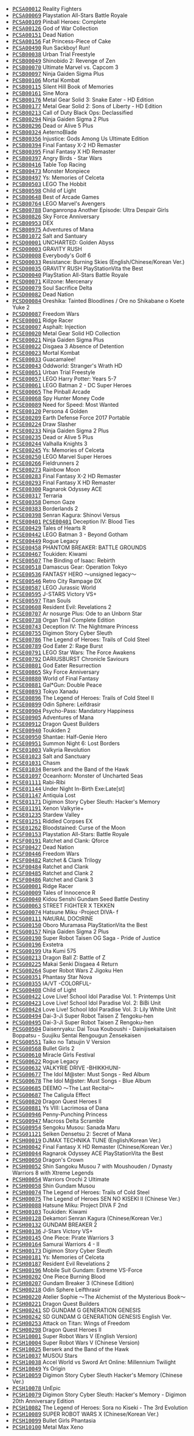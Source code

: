 * <kbd>[PCSA00012](https://github.com/r0ah/vitacheat/blob/master/PCSA00012.psv)</kbd> Reality Fighters
* <kbd>[PCSA00069](https://github.com/r0ah/vitacheat/blob/master/PCSA00069.psv)</kbd> Playstation All-Stars Battle Royale
* <kbd>[PCSA00109](https://github.com/r0ah/vitacheat/blob/master/PCSA00109.psv)</kbd> Pinball Heroes: Complete
* <kbd>[PCSA00126](https://github.com/r0ah/vitacheat/blob/master/PCSA00126.psv)</kbd> God of War Collection
* <kbd>[PCSA00151](https://github.com/r0ah/vitacheat/blob/master/PCSA00151.psv)</kbd> Dead Nation
* <kbd>[PCSA00156](https://github.com/r0ah/vitacheat/blob/master/PCSA00156.psv)</kbd> Fat Princess-Piece of Cake
* <kbd>[PCSA00490](https://github.com/r0ah/vitacheat/blob/master/PCSA00490.psv)</kbd> Run Sackboy! Run!
* <kbd>[PCSB00038](https://github.com/r0ah/vitacheat/blob/master/PCSB00038.psv)</kbd> Urban Trial Freestyle
* <kbd>[PCSB00049](https://github.com/r0ah/vitacheat/blob/master/PCSB00049.psv)</kbd> Shinobido 2: Revenge of Zen
* <kbd>[PCSB00070](https://github.com/r0ah/vitacheat/blob/master/PCSB00070.psv)</kbd> Ultimate Marvel vs. Capcom 3
* <kbd>[PCSB00097](https://github.com/r0ah/vitacheat/blob/master/PCSB00097.psv)</kbd> Ninja Gaiden Sigma Plus
* <kbd>[PCSB00106](https://github.com/r0ah/vitacheat/blob/master/PCSB00106.psv)</kbd> Mortal Kombat
* <kbd>[PCSB00115](https://github.com/r0ah/vitacheat/blob/master/PCSB00115.psv)</kbd> Silent Hill Book of Memories
* <kbd>[PCSB00161](https://github.com/r0ah/vitacheat/blob/master/PCSB00161.psv)</kbd> Sine Mora
* <kbd>[PCSB00176](https://github.com/r0ah/vitacheat/blob/master/PCSB00176.psv)</kbd> Metal Gear Solid 3: Snake Eater - HD Edition
* <kbd>[PCSB00177](https://github.com/r0ah/vitacheat/blob/master/PCSB00177.psv)</kbd> Metal Gear Solid 2: Sons of Liberty - HD Edition
* <kbd>[PCSB00213](https://github.com/r0ah/vitacheat/blob/master/PCSB00213.psv)</kbd> Call of Duty Black Ops: Declassified
* <kbd>[PCSB00294](https://github.com/r0ah/vitacheat/blob/master/PCSB00294.psv)</kbd> Ninja Gaiden Sigma 2 Plus
* <kbd>[PCSB00296](https://github.com/r0ah/vitacheat/blob/master/PCSB00296.psv)</kbd> Dead or Alive 5 Plus
* <kbd>[PCSB00324](https://github.com/r0ah/vitacheat/blob/master/PCSB00324.psv)</kbd> AeternoBlade
* <kbd>[PCSB00356](https://github.com/r0ah/vitacheat/blob/master/PCSB00356.psv)</kbd> Injustice: Gods Among Us Ultimate Edition
* <kbd>[PCSB00394](https://github.com/r0ah/vitacheat/blob/master/PCSB00394.psv)</kbd> Final Fantasy X-2 HD Remaster
* <kbd>[PCSB00395](https://github.com/r0ah/vitacheat/blob/master/PCSB00395.psv)</kbd> Final Fantasy X HD Remaster
* <kbd>[PCSB00397](https://github.com/r0ah/vitacheat/blob/master/PCSB00397.psv)</kbd> Angry Birds - Star Wars
* <kbd>[PCSB00416](https://github.com/r0ah/vitacheat/blob/master/PCSB00416.psv)</kbd> Table Top Racing
* <kbd>[PCSB00473](https://github.com/r0ah/vitacheat/blob/master/PCSB00473.psv)</kbd> Monster Monpiece
* <kbd>[PCSB00497](https://github.com/r0ah/vitacheat/blob/master/PCSB00497.psv)</kbd> Ys: Memories of Celceta
* <kbd>[PCSB00503](https://github.com/r0ah/vitacheat/blob/master/PCSB00503.psv)</kbd> LEGO The Hobbit
* <kbd>[PCSB00598](https://github.com/r0ah/vitacheat/blob/master/PCSB00598.psv)</kbd> Child of Light
* <kbd>[PCSB00648](https://github.com/r0ah/vitacheat/blob/master/PCSB00648.psv)</kbd> Best of Arcade Games
* <kbd>[PCSB00764](https://github.com/r0ah/vitacheat/blob/master/PCSB00764.psv)</kbd> LEGO Marvel's Avengers
* <kbd>[PCSB00788](https://github.com/r0ah/vitacheat/blob/master/PCSB00788.psv)</kbd> Danganronpa Another Episode: Ultra Despair Girls
* <kbd>[PCSB00826](https://github.com/r0ah/vitacheat/blob/master/PCSB00826.psv)</kbd> Sky Force Anniversary
* <kbd>[PCSB00953](https://github.com/r0ah/vitacheat/blob/master/PCSB00953.psv)</kbd> DEX
* <kbd>[PCSB00975](https://github.com/r0ah/vitacheat/blob/master/PCSB00975.psv)</kbd> Adventures of Mana
* <kbd>[PCSB01072](https://github.com/r0ah/vitacheat/blob/master/PCSB01072.psv)</kbd> Salt and Santuary
* <kbd>[PCSD00001](https://github.com/r0ah/vitacheat/blob/master/PCSD00001.psv)</kbd> UNCHARTED: Golden Abyss
* <kbd>[PCSD00003](https://github.com/r0ah/vitacheat/blob/master/PCSD00003.psv)</kbd> GRAVITY RUSH
* <kbd>[PCSD00008](https://github.com/r0ah/vitacheat/blob/master/PCSD00008.psv)</kbd> Everybody's Golf 6
* <kbd>[PCSD00033](https://github.com/r0ah/vitacheat/blob/master/PCSD00033.psv)</kbd> Resistance: Burning Skies (English/Chinese/Korean Ver.)
* <kbd>[PCSD00035](https://github.com/r0ah/vitacheat/blob/master/PCSD00035.psv)</kbd> GRAVITY RUSH PlayStationVita the Best
* <kbd>[PCSD00040](https://github.com/r0ah/vitacheat/blob/master/PCSD00040.psv)</kbd> PlayStation All-Stars Battle Royale
* <kbd>[PCSD00071](https://github.com/r0ah/vitacheat/blob/master/PCSD00071.psv)</kbd> Killzone: Mercenary
* <kbd>[PCSD00079](https://github.com/r0ah/vitacheat/blob/master/PCSD00079.psv)</kbd> Soul Sacrifice Delta
* <kbd>[PCSD00082](https://github.com/r0ah/vitacheat/blob/master/PCSD00082.psv)</kbd> Dead Nation
* <kbd>[PCSD00084](https://github.com/r0ah/vitacheat/blob/master/PCSD00084.psv)</kbd> Oreshika: Tainted Bloodlines / Ore no Shikabane o Koete Yuke 2
* <kbd>[PCSD00087](https://github.com/r0ah/vitacheat/blob/master/PCSD00087.psv)</kbd> Freedom Wars
* <kbd>[PCSE00001](https://github.com/r0ah/vitacheat/blob/master/PCSE00001.psv)</kbd> Ridge Racer
* <kbd>[PCSE00007](https://github.com/r0ah/vitacheat/blob/master/PCSE00007.psv)</kbd> Asphalt: Injection
* <kbd>[PCSE00020](https://github.com/r0ah/vitacheat/blob/master/PCSE00020.psv)</kbd> Metal Gear Solid HD Collection
* <kbd>[PCSE00021](https://github.com/r0ah/vitacheat/blob/master/PCSE00021.psv)</kbd> Ninja Gaiden Sigma Plus
* <kbd>[PCSE00022](https://github.com/r0ah/vitacheat/blob/master/PCSE00022.psv)</kbd> Disgaea 3 Absence of Detention
* <kbd>[PCSE00023](https://github.com/r0ah/vitacheat/blob/master/PCSE00023.psv)</kbd> Mortal Kombat
* <kbd>[PCSE00033](https://github.com/r0ah/vitacheat/blob/master/PCSE00033.psv)</kbd> Guacamalee!
* <kbd>[PCSE00043](https://github.com/r0ah/vitacheat/blob/master/PCSE00043.psv)</kbd> Oddworld: Stranger's Wrath HD
* <kbd>[PCSE00051](https://github.com/r0ah/vitacheat/blob/master/PCSE00051.psv)</kbd> Urban Trial Freestyle
* <kbd>[PCSE00057](https://github.com/r0ah/vitacheat/blob/master/PCSE00057.psv)</kbd> LEGO Harry Potter: Years 5-7
* <kbd>[PCSE00061](https://github.com/r0ah/vitacheat/blob/master/PCSE00061.psv)</kbd> LEGO Batman 2 - DC Super Heroes
* <kbd>[PCSE00065](https://github.com/r0ah/vitacheat/blob/master/PCSE00065.psv)</kbd> The Pinball Arcade
* <kbd>[PCSE00068](https://github.com/r0ah/vitacheat/blob/master/PCSE00068.psv)</kbd> Spy Hunter Money Code
* <kbd>[PCSE00089](https://github.com/r0ah/vitacheat/blob/master/PCSE00089.psv)</kbd> Need for Speed: Most Wanted
* <kbd>[PCSE00120](https://github.com/r0ah/vitacheat/blob/master/PCSE00120.psv)</kbd> Persona 4 Golden
* <kbd>[PCSE00209](https://github.com/r0ah/vitacheat/blob/master/PCSE00209.psv)</kbd> Earth Defense Force 2017 Portable
* <kbd>[PCSE00224](https://github.com/r0ah/vitacheat/blob/master/PCSE00224.psv)</kbd> Draw Slasher
* <kbd>[PCSE00233](https://github.com/r0ah/vitacheat/blob/master/PCSE00233.psv)</kbd> Ninja Gaiden Sigma 2 Plus
* <kbd>[PCSE00235](https://github.com/r0ah/vitacheat/blob/master/PCSE00235.psv)</kbd> Dead or Alive 5 Plus
* <kbd>[PCSE00244](https://github.com/r0ah/vitacheat/blob/master/PCSE00244.psv)</kbd> Valhalla Knights 3
* <kbd>[PCSE00245](https://github.com/r0ah/vitacheat/blob/master/PCSE00245.psv)</kbd> Ys: Memories of Celceta
* <kbd>[PCSE00250](https://github.com/r0ah/vitacheat/blob/master/PCSE00250.psv)</kbd> LEGO Marvel Super Heroes
* <kbd>[PCSE00266](https://github.com/r0ah/vitacheat/blob/master/PCSE00266.psv)</kbd> Fieldrunners 2
* <kbd>[PCSE00273](https://github.com/r0ah/vitacheat/blob/master/PCSE00273.psv)</kbd> Rainbow Moon
* <kbd>[PCSE00283](https://github.com/r0ah/vitacheat/blob/master/PCSE00283.psv)</kbd> Final Fantasy X-2 HD Remaster
* <kbd>[PCSE00293](https://github.com/r0ah/vitacheat/blob/master/PCSE00293.psv)</kbd> Final Fantasy X HD Remaster
* <kbd>[PCSE00300](https://github.com/r0ah/vitacheat/blob/master/PCSE00300.psv)</kbd> Ragnarok Odyssey ACE
* <kbd>[PCSE00317](https://github.com/r0ah/vitacheat/blob/master/PCSE00317.psv)</kbd> Terraria
* <kbd>[PCSE00358](https://github.com/r0ah/vitacheat/blob/master/PCSE00358.psv)</kbd> Demon Gaze
* <kbd>[PCSE00383](https://github.com/r0ah/vitacheat/blob/master/PCSE00383.psv)</kbd> Borderlands 2
* <kbd>[PCSE00398](https://github.com/r0ah/vitacheat/blob/master/PCSE00398.psv)</kbd> Senran Kagura: Shinovi Versus
* <kbd>[PCSE00401](https://github.com/r0ah/vitacheat/blob/master/PCSE00401.psv)</kbd> <kbd>[PCSE00401](https://github.com/r0ah/vitacheat/blob/master/PCSE00401.psv)</kbd> Deception IV: Blood Ties
* <kbd>[PCSE00429](https://github.com/r0ah/vitacheat/blob/master/PCSE00429.psv)</kbd> Tales of Hearts R
* <kbd>[PCSE00442](https://github.com/r0ah/vitacheat/blob/master/PCSE00442.psv)</kbd> LEGO Batman 3 - Beyond Gotham
* <kbd>[PCSE00449](https://github.com/r0ah/vitacheat/blob/master/PCSE00449.psv)</kbd> Rogue Legacy
* <kbd>[PCSE00458](https://github.com/r0ah/vitacheat/blob/master/PCSE00458.psv)</kbd> PHANTOM BREAKER: BATTLE GROUNDS
* <kbd>[PCSE00467](https://github.com/r0ah/vitacheat/blob/master/PCSE00467.psv)</kbd> Toukiden: Kiwami
* <kbd>[PCSE00507](https://github.com/r0ah/vitacheat/blob/master/PCSE00507.psv)</kbd> The Binding of Isaac: Rebirth
* <kbd>[PCSE00518](https://github.com/r0ah/vitacheat/blob/master/PCSE00518.psv)</kbd> Damascus Gear: Operation Tokyo
* <kbd>[PCSE00536](https://github.com/r0ah/vitacheat/blob/master/PCSE00536.psv)</kbd> FANTASY HERO ～unsigned legacy～
* <kbd>[PCSE00546](https://github.com/r0ah/vitacheat/blob/master/PCSE00546.psv)</kbd> Retro City Rampage DX
* <kbd>[PCSE00587](https://github.com/r0ah/vitacheat/blob/master/PCSE00587.psv)</kbd> LEGO Jurassic World
* <kbd>[PCSE00595](https://github.com/r0ah/vitacheat/blob/master/PCSE00595.psv)</kbd> J-STARS Victory VS+
* <kbd>[PCSE00597](https://github.com/r0ah/vitacheat/blob/master/PCSE00597.psv)</kbd> Titan Souls
* <kbd>[PCSE00608](https://github.com/r0ah/vitacheat/blob/master/PCSE00608.psv)</kbd> Resident Evil: Revelations 2
* <kbd>[PCSE00707](https://github.com/r0ah/vitacheat/blob/master/PCSE00707.psv)</kbd> Ar nosurge Plus: Ode to an Unborn Star
* <kbd>[PCSE00738](https://github.com/r0ah/vitacheat/blob/master/PCSE00738.psv)</kbd> Organ Trail Complete Edition
* <kbd>[PCSE00743](https://github.com/r0ah/vitacheat/blob/master/PCSE00743.psv)</kbd> Deception IV: The Nightmare Princess
* <kbd>[PCSE00755](https://github.com/r0ah/vitacheat/blob/master/PCSE00755.psv)</kbd> Digimon Story Cyber Sleuth
* <kbd>[PCSE00786](https://github.com/r0ah/vitacheat/blob/master/PCSE00786.psv)</kbd> The Legend of Heroes: Trails of Cold Steel
* <kbd>[PCSE00789](https://github.com/r0ah/vitacheat/blob/master/PCSE00789.psv)</kbd> God Eater 2: Rage Burst
* <kbd>[PCSE00791](https://github.com/r0ah/vitacheat/blob/master/PCSE00791.psv)</kbd> LEGO Star Wars: The Force Awakens
* <kbd>[PCSE00792](https://github.com/r0ah/vitacheat/blob/master/PCSE00792.psv)</kbd> DARIUSBURST Chronicle Saviours
* <kbd>[PCSE00801](https://github.com/r0ah/vitacheat/blob/master/PCSE00801.psv)</kbd> God Eater Resurrection
* <kbd>[PCSE00865](https://github.com/r0ah/vitacheat/blob/master/PCSE00865.psv)</kbd> Sky Force Anniversary
* <kbd>[PCSE00880](https://github.com/r0ah/vitacheat/blob/master/PCSE00880.psv)</kbd> World of Final Fantasy
* <kbd>[PCSE00881](https://github.com/r0ah/vitacheat/blob/master/PCSE00881.psv)</kbd> Gal*Gun: Double Peace
* <kbd>[PCSE00893](https://github.com/r0ah/vitacheat/blob/master/PCSE00893.psv)</kbd> Tokyo Xanadu
* <kbd>[PCSE00896](https://github.com/r0ah/vitacheat/blob/master/PCSE00896.psv)</kbd> The Legend of Heroes: Trails of Cold Steel II
* <kbd>[PCSE00899](https://github.com/r0ah/vitacheat/blob/master/PCSE00899.psv)</kbd> Odin Sphere: Leifdrasir
* <kbd>[PCSE00904](https://github.com/r0ah/vitacheat/blob/master/PCSE00904.psv)</kbd> Psycho-Pass: Mandatory Happiness
* <kbd>[PCSE00905](https://github.com/r0ah/vitacheat/blob/master/PCSE00905.psv)</kbd> Adventures of Mana
* <kbd>[PCSE00912](https://github.com/r0ah/vitacheat/blob/master/PCSE00912.psv)</kbd> Dragon Quest Builders
* <kbd>[PCSE00940](https://github.com/r0ah/vitacheat/blob/master/PCSE00940.psv)</kbd> Toukiden 2
* <kbd>[PCSE00950](https://github.com/r0ah/vitacheat/blob/master/PCSE00950.psv)</kbd> Shantae: Half-Genie Hero
* <kbd>[PCSE00951](https://github.com/r0ah/vitacheat/blob/master/PCSE00951.psv)</kbd> Summon Night 6: Lost Borders
* <kbd>[PCSE01003](https://github.com/r0ah/vitacheat/blob/master/PCSE01003.psv)</kbd> Valkyria Revolution
* <kbd>[PCSE01023](https://github.com/r0ah/vitacheat/blob/master/PCSE01023.psv)</kbd> Salt and Sanctuary
* <kbd>[PCSE01031](https://github.com/r0ah/vitacheat/blob/master/PCSE01031.psv)</kbd> Chasm
* <kbd>[PCSE01034](https://github.com/r0ah/vitacheat/blob/master/PCSE01034.psv)</kbd> Berserk and the Band of the Hawk
* <kbd>[PCSE01097](https://github.com/r0ah/vitacheat/blob/master/PCSE01097.psv)</kbd> Oceanhorn: Monster of Uncharted Seas
* <kbd>[PCSE01111](https://github.com/r0ah/vitacheat/blob/master/PCSE01111.psv)</kbd> Rabi-Ribi
* <kbd>[PCSE01144](https://github.com/r0ah/vitacheat/blob/master/PCSE01144.psv)</kbd> Under Night In-Birth Exe:Late[st]
* <kbd>[PCSE01147](https://github.com/r0ah/vitacheat/blob/master/PCSE01147.psv)</kbd> Antiquia Lost
* <kbd>[PCSE01171](https://github.com/r0ah/vitacheat/blob/master/PCSE01171.psv)</kbd> Digimon Story Cyber Sleuth: Hacker's Memory
* <kbd>[PCSE01191](https://github.com/r0ah/vitacheat/blob/master/PCSE01191.psv)</kbd> Xenon Valkyrie+
* <kbd>[PCSE01235](https://github.com/r0ah/vitacheat/blob/master/PCSE01235.psv)</kbd> Stardew Valley
* <kbd>[PCSE01251](https://github.com/r0ah/vitacheat/blob/master/PCSE01251.psv)</kbd> Riddled Corpses EX
* <kbd>[PCSE01262](https://github.com/r0ah/vitacheat/blob/master/PCSE01262.psv)</kbd> Bloodstained: Curse of the Moon
* <kbd>[PCSF00153](https://github.com/r0ah/vitacheat/blob/master/PCSF00153.psv)</kbd> Playstation All-Stars: Battle Royale
* <kbd>[PCSF00191](https://github.com/r0ah/vitacheat/blob/master/PCSF00191.psv)</kbd> Ratchet and Clank: Qforce
* <kbd>[PCSF00427](https://github.com/r0ah/vitacheat/blob/master/PCSF00427.psv)</kbd> Dead Nation
* <kbd>[PCSF00446](https://github.com/r0ah/vitacheat/blob/master/PCSF00446.psv)</kbd> Freedom Wars
* <kbd>[PCSF00482](https://github.com/r0ah/vitacheat/blob/master/PCSF00482.psv)</kbd> Ratchet & Clank Trilogy
* <kbd>[PCSF00484](https://github.com/r0ah/vitacheat/blob/master/PCSF00484.psv)</kbd> Ratchet and Clank
* <kbd>[PCSF00485](https://github.com/r0ah/vitacheat/blob/master/PCSF00485.psv)</kbd> Ratchet and Clank 2
* <kbd>[PCSF00486](https://github.com/r0ah/vitacheat/blob/master/PCSF00486.psv)</kbd> Ratchet and Clank 3
* <kbd>[PCSG00001](https://github.com/r0ah/vitacheat/blob/master/PCSG00001.psv)</kbd> Ridge Racer
* <kbd>[PCSG00009](https://github.com/r0ah/vitacheat/blob/master/PCSG00009.psv)</kbd> Tales of Innocence R
* <kbd>[PCSG00040](https://github.com/r0ah/vitacheat/blob/master/PCSG00040.psv)</kbd> Kidou Senshi Gundam Seed Battle Destiny
* <kbd>[PCSG00063](https://github.com/r0ah/vitacheat/blob/master/PCSG00063.psv)</kbd> STREET FIGHTER X TEKKEN
* <kbd>[PCSG00074](https://github.com/r0ah/vitacheat/blob/master/PCSG00074.psv)</kbd> Hatsune Miku -Project DIVA- f
* <kbd>[PCSG00111](https://github.com/r0ah/vitacheat/blob/master/PCSG00111.psv)</kbd> NAtURAL DOCtRINE
* <kbd>[PCSG00150](https://github.com/r0ah/vitacheat/blob/master/PCSG00150.psv)</kbd> Oboro Muramasa PlayStationVita the Best
* <kbd>[PCSG00157](https://github.com/r0ah/vitacheat/blob/master/PCSG00157.psv)</kbd> Ninja Gaiden Sigma 2 Plus
* <kbd>[PCSG00190](https://github.com/r0ah/vitacheat/blob/master/PCSG00190.psv)</kbd> Super Robot Taisen OG Saga - Pride of Justice
* <kbd>[PCSG00196](https://github.com/r0ah/vitacheat/blob/master/PCSG00196.psv)</kbd> Exstetra
* <kbd>[PCSG00199](https://github.com/r0ah/vitacheat/blob/master/PCSG00199.psv)</kbd> Uta Kumi 575
* <kbd>[PCSG00213](https://github.com/r0ah/vitacheat/blob/master/PCSG00213.psv)</kbd> Dragon Ball Z: Battle of Z
* <kbd>[PCSG00225](https://github.com/r0ah/vitacheat/blob/master/PCSG00225.psv)</kbd> Makai Senki Disgaea 4 Return
* <kbd>[PCSG00264](https://github.com/r0ah/vitacheat/blob/master/PCSG00264.psv)</kbd> Super Robot Wars Z Jigoku Hen
* <kbd>[PCSG00351](https://github.com/r0ah/vitacheat/blob/master/PCSG00351.psv)</kbd> Phantasy Star Nova
* <kbd>[PCSG00355](https://github.com/r0ah/vitacheat/blob/master/PCSG00355.psv)</kbd> IA/VT -COLORFUL-
* <kbd>[PCSG00408](https://github.com/r0ah/vitacheat/blob/master/PCSG00408.psv)</kbd> Child of Light
* <kbd>[PCSG00422](https://github.com/r0ah/vitacheat/blob/master/PCSG00422.psv)</kbd> Love Live! School Idol Paradise Vol. 1: Printemps Unit
* <kbd>[PCSG00423](https://github.com/r0ah/vitacheat/blob/master/PCSG00423.psv)</kbd> Love Live! School Idol Paradise Vol. 2: BiBi Unit
* <kbd>[PCSG00424](https://github.com/r0ah/vitacheat/blob/master/PCSG00424.psv)</kbd> Love Live! School Idol Paradise Vol. 3: Lily White Unit
* <kbd>[PCSG00494](https://github.com/r0ah/vitacheat/blob/master/PCSG00494.psv)</kbd> Dai-3-Ji Super Robot Taisen Z Tengoku-hen
* <kbd>[PCSG00495](https://github.com/r0ah/vitacheat/blob/master/PCSG00495.psv)</kbd> Dai-3-Ji Super Robot Taisen Z Rengoku-hen
* <kbd>[PCSG00504](https://github.com/r0ah/vitacheat/blob/master/PCSG00504.psv)</kbd> Daisenryaku: Dai Toua Kouboushi - Dainijisekaitaisen Boppatsu - Suujiku Sentai Rengougun Zensekaisen
* <kbd>[PCSG00551](https://github.com/r0ah/vitacheat/blob/master/PCSG00551.psv)</kbd> Taiko no Tatsujin V Version
* <kbd>[PCSG00568](https://github.com/r0ah/vitacheat/blob/master/PCSG00568.psv)</kbd> Bullet Girls 2
* <kbd>[PCSG00610](https://github.com/r0ah/vitacheat/blob/master/PCSG00610.psv)</kbd> Miracle Girls Festival
* <kbd>[PCSG00622](https://github.com/r0ah/vitacheat/blob/master/PCSG00622.psv)</kbd> Rogue Legacy
* <kbd>[PCSG00632](https://github.com/r0ah/vitacheat/blob/master/PCSG00632.psv)</kbd> VALKYRIE DRIVE -BHIKKHUNI-
* <kbd>[PCSG00677](https://github.com/r0ah/vitacheat/blob/master/PCSG00677.psv)</kbd> The Idol M@ster: Must Songs - Red Album
* <kbd>[PCSG00678](https://github.com/r0ah/vitacheat/blob/master/PCSG00678.psv)</kbd> The Idol M@ster: Must Songs - Blue Album
* <kbd>[PCSG00685](https://github.com/r0ah/vitacheat/blob/master/PCSG00685.psv)</kbd> DEEMO ～The Last Recital～
* <kbd>[PCSG00687](https://github.com/r0ah/vitacheat/blob/master/PCSG00687.psv)</kbd> The Caligula Effect
* <kbd>[PCSG00820](https://github.com/r0ah/vitacheat/blob/master/PCSG00820.psv)</kbd> Dragon Quest Heroes II
* <kbd>[PCSG00881](https://github.com/r0ah/vitacheat/blob/master/PCSG00881.psv)</kbd> Ys VIII: Lacrimosa of Dana
* <kbd>[PCSG00946](https://github.com/r0ah/vitacheat/blob/master/PCSG00946.psv)</kbd> Penny-Punching Princess
* <kbd>[PCSG00947](https://github.com/r0ah/vitacheat/blob/master/PCSG00947.psv)</kbd> Macross Delta Scramble
* <kbd>[PCSG00954](https://github.com/r0ah/vitacheat/blob/master/PCSG00954.psv)</kbd> Sengoku Musou: Sanada Maru
* <kbd>[PCSG01121](https://github.com/r0ah/vitacheat/blob/master/PCSG01121.psv)</kbd> Seiken Densetsu 2: Secret of Mana
* <kbd>[PCSH00019](https://github.com/r0ah/vitacheat/blob/master/PCSH00019.psv)</kbd> DJMAX TECHNIKA TUNE (English/Korean Ver.)
* <kbd>[PCSH00042](https://github.com/r0ah/vitacheat/blob/master/PCSH00042.psv)</kbd> Final Fantasy X HD Remaster (Chinese/Korean Ver.)
* <kbd>[PCSH00044](https://github.com/r0ah/vitacheat/blob/master/PCSH00044.psv)</kbd> Ragnarok Odyssey ACE PlayStationVita the Best
* <kbd>[PCSH00050](https://github.com/r0ah/vitacheat/blob/master/PCSH00050.psv)</kbd> Dragon's Crown
* <kbd>[PCSH00052](https://github.com/r0ah/vitacheat/blob/master/PCSH00052.psv)</kbd> Shin Sangoku Musou 7 with Moushouden / Dynasty Warriors 8 with Xtreme Legends
* <kbd>[PCSH00054](https://github.com/r0ah/vitacheat/blob/master/PCSH00054.psv)</kbd> Warriors Orochi 2 Ultimate
* <kbd>[PCSH00058](https://github.com/r0ah/vitacheat/blob/master/PCSH00058.psv)</kbd> Shin Gundam Musou
* <kbd>[PCSH00074](https://github.com/r0ah/vitacheat/blob/master/PCSH00074.psv)</kbd> The Legend of Heroes: Trails of Cold Steel
* <kbd>[PCSH00075](https://github.com/r0ah/vitacheat/blob/master/PCSH00075.psv)</kbd> The Legend of Heroes SEN NO KISEKI II (Chinese Ver.)
* <kbd>[PCSH00088](https://github.com/r0ah/vitacheat/blob/master/PCSH00088.psv)</kbd> Hatsune Miku: Project DIVA F 2nd
* <kbd>[PCSH00103](https://github.com/r0ah/vitacheat/blob/master/PCSH00103.psv)</kbd> Toukiden: Kiwami
* <kbd>[PCSH00128](https://github.com/r0ah/vitacheat/blob/master/PCSH00128.psv)</kbd> Dekamori Senran Kagura (Chinese/Korean Ver.)
* <kbd>[PCSH00132](https://github.com/r0ah/vitacheat/blob/master/PCSH00132.psv)</kbd> GUNDAM BREAKER 2
* <kbd>[PCSH00136](https://github.com/r0ah/vitacheat/blob/master/PCSH00136.psv)</kbd> J-Stars Victory VS+
* <kbd>[PCSH00145](https://github.com/r0ah/vitacheat/blob/master/PCSH00145.psv)</kbd> One Piece: Pirate Warriors 3
* <kbd>[PCSH00164](https://github.com/r0ah/vitacheat/blob/master/PCSH00164.psv)</kbd> Samurai Warriors 4 - II
* <kbd>[PCSH00173](https://github.com/r0ah/vitacheat/blob/master/PCSH00173.psv)</kbd> Digimon Story Cyber Sleuth
* <kbd>[PCSH00181](https://github.com/r0ah/vitacheat/blob/master/PCSH00181.psv)</kbd> Ys: Memories of Celceta
* <kbd>[PCSH00187](https://github.com/r0ah/vitacheat/blob/master/PCSH00187.psv)</kbd> Resident Evil Revelations 2
* <kbd>[PCSH00196](https://github.com/r0ah/vitacheat/blob/master/PCSH00196.psv)</kbd> Mobile Suit Gundam: Extreme VS-Force
* <kbd>[PCSH00202](https://github.com/r0ah/vitacheat/blob/master/PCSH00202.psv)</kbd> One Piece Burning Blood
* <kbd>[PCSH00207](https://github.com/r0ah/vitacheat/blob/master/PCSH00207.psv)</kbd> Gundam Breaker 3 (Chinese Edition)
* <kbd>[PCSH00218](https://github.com/r0ah/vitacheat/blob/master/PCSH00218.psv)</kbd> Odin Sphere Leifthrasir
* <kbd>[PCSH00220](https://github.com/r0ah/vitacheat/blob/master/PCSH00220.psv)</kbd> Atelier Sophie ～The Alchemist of the Mysterious Book～
* <kbd>[PCSH00221](https://github.com/r0ah/vitacheat/blob/master/PCSH00221.psv)</kbd> Dragon Quest Builders
* <kbd>[PCSH00241](https://github.com/r0ah/vitacheat/blob/master/PCSH00241.psv)</kbd> SD GUNDAM G GENERATION GENESIS
* <kbd>[PCSH00242](https://github.com/r0ah/vitacheat/blob/master/PCSH00242.psv)</kbd> SD GUNDAM G GENERATION GENESIS English Ver.
* <kbd>[PCSH00253](https://github.com/r0ah/vitacheat/blob/master/PCSH00253.psv)</kbd> Attack on Titan: Wings of Freedom
* <kbd>[PCSH00298](https://github.com/r0ah/vitacheat/blob/master/PCSH00298.psv)</kbd> Dragon Quest Heroes II
* <kbd>[PCSH10001](https://github.com/r0ah/vitacheat/blob/master/PCSH10001.psv)</kbd> Super Robot Wars V (English Version)
* <kbd>[PCSH10004](https://github.com/r0ah/vitacheat/blob/master/PCSH10004.psv)</kbd> Super Robot Wars V (Chinese Version)
* <kbd>[PCSH10025](https://github.com/r0ah/vitacheat/blob/master/PCSH10025.psv)</kbd> Berserk and the Band of the Hawk
* <kbd>[PCSH10037](https://github.com/r0ah/vitacheat/blob/master/PCSH10037.psv)</kbd> MUSOU Stars
* <kbd>[PCSH10038](https://github.com/r0ah/vitacheat/blob/master/PCSH10038.psv)</kbd> Accel World vs Sword Art Online: Millennium Twilight
* <kbd>[PCSH10049](https://github.com/r0ah/vitacheat/blob/master/PCSH10049.psv)</kbd> Ys Origin
* <kbd>[PCSH10059](https://github.com/r0ah/vitacheat/blob/master/PCSH10059.psv)</kbd> Digimon Story Cyber Sleuth Hacker's Memory (Chinese Ver.)
* <kbd>[PCSH10078](https://github.com/r0ah/vitacheat/blob/master/PCSH10078.psv)</kbd> UnEpic
* <kbd>[PCSH10079](https://github.com/r0ah/vitacheat/blob/master/PCSH10079.psv)</kbd> Digimon Story Cyber Sleuth: Hacker's Memory - Digimon 20th Anniversary Edition
* <kbd>[PCSH10082](https://github.com/r0ah/vitacheat/blob/master/PCSH10082.psv)</kbd> The Legend of Heroes: Sora no Kiseki - The 3rd Evolution
* <kbd>[PCSH10089](https://github.com/r0ah/vitacheat/blob/master/PCSH10089.psv)</kbd> SUPER ROBOT WARS X (Chinese/Korean Ver.)
* <kbd>[PCSH10099](https://github.com/r0ah/vitacheat/blob/master/PCSH10099.psv)</kbd> Bullet Girls Phantasia
* <kbd>[PCSH10100](https://github.com/r0ah/vitacheat/blob/master/PCSH10100.psv)</kbd> Metal Max Xeno
